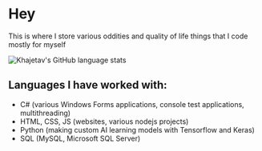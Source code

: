 # Hey
This is where I store various oddities and quality of life things that I code mostly for myself

![Khajetav's GitHub language stats](https://github-readme-stats.vercel.app/api/top-langs/?username=Khajetav&layout=compact&hide=mathematica,hlsl,batchfile,shaderlab)



## Languages I have worked with:
- C# (various Windows Forms applications, console test applications, multithreading)
- HTML, CSS, JS (websites, various nodejs projects)
- Python (making custom AI learning models with Tensorflow and Keras)
- SQL (MySQL, Microsoft SQL Server)
<!--
**Khajetav/Khajetav** is a ✨ _special_ ✨ repository because its `README.md` (this file) appears on your GitHub profile.

Here are some ideas to get you started:

- 🔭 I’m currently working on ...
- 🌱 I’m currently learning ...
- 👯 I’m looking to collaborate on ...
- 🤔 I’m looking for help with ...
- 💬 Ask me about ...
- 📫 How to reach me: ...
- 😄 Pronouns: ...
- ⚡ Fun fact: ...
-->
